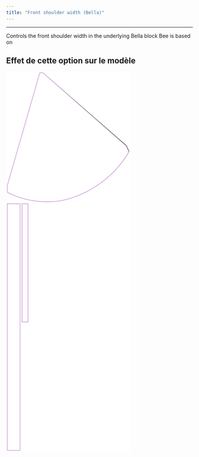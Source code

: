 ```yaml
---
title: "Front shoulder width (Bella)"
---
```


***

Controls the front shoulder width in the underlying Bella block Bee is based on

## Effet de cette option sur le modèle

![This image shows the effect of this option by superimposing several variants that have a different value for this option](bee_frontshoulderwidth_sample.svg "Effet de cette option sur le modèle")
